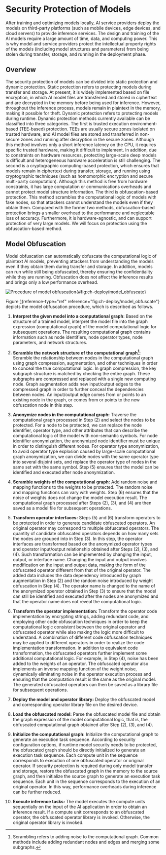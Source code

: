 # Security Protection of Models

After training and optimizing models locally, AI service providers
deploy the models on third-party platforms (such as mobile devices, edge
devices, and cloud servers) to provide inference services. The design
and training of the AI models require a large amount of time, data, and
computing power. This is why model and service providers protect the
intellectual property rights of the models (including model structures
and parameters) from being stolen during transfer, storage, and running
in the deployment phase.

## Overview

The security protection of models can be divided into static protection
and dynamic protection. Static protection refers to protecting models
during transfer and storage. At present, it is widely implemented based
on file encryption, in which AI model files are transferred and stored
in ciphertext and are decrypted in the memory before being used for
inference. However, throughout the inference process, models remain in
plaintext in the memory, making it possible for theft. Dynamic
protection refers to protecting models during runtime. Dynamic
protection methods currently available can be classified into three
categories. The first is trusted execution environment-based (TEE-based)
protection. TEEs are usually secure zones isolated on trusted hardware,
and AI model files are stored and transferred in non-secure zones and
running after decryption in the secure zones. Although this method
involves only a short inference latency on the CPU, it requires specific
trusted hardware, making it difficult to implement. In addition, due to
constraints on hardware resources, protecting large-scale deep models is
difficult and heterogeneous hardware acceleration is still challenging.
The second is a cryptographic computing-based protection, which ensures
that models remain in ciphertext during transfer, storage, and running
using cryptographic techniques (such as homomorphic encryption and
secure multi-party computation). Although this method is free from
hardware constraints, it has large computation or communications
overheads and cannot protect model structure information. The third is
obfuscation-based protection. This method scrambles the computational
logic of models with fake nodes, so that attackers cannot understand the
models even if they obtain them. Compared with the former two methods,
obfuscation-based protection brings a smaller overhead to the
performance and neglectable loss of accuracy. Furthermore, it is
hardware-agnostic, and can support protection of very large models. We
will focus on protection using the obfuscation-based method.

## Model Obfuscation

Model obfuscation can automatically obfuscate the computational logic of
plaintext AI models, preventing attackers from understanding the models
even if they obtain them during transfer and storage. In addition,
models can run while still being obfuscated, thereby ensuring the
confidentiality while they are running. Obfuscation does not affect the
inference results and brings only a low performance overhead.

![Procedure of model
obfuscation](../img/ch08/model_obfuscate.png){#fig:ch-deploy/model_obfuscate}

Figure [1](#fig:ch-deploy/model_obfuscate){reference-type="ref"
reference="fig:ch-deploy/model_obfuscate"} depicts the model obfuscation
procedure, which is described as follows.

1.  **Interpret the given model into a computational graph:** Based on
    the structure of a trained model, interpret the model file into the
    graph expression (computational graph) of the model computational
    logic for subsequent operations. The resulting computational graph
    contains information such as node identifiers, node operator types,
    node parameters, and network structures.

2.  **Scramble the network structure of the computational graph[^1]:**
    Scramble the relationship between nodes in the computational graph
    using graph compression, augmentation, and other techniques in order
    to conceal the true computational logic. In graph compression, the
    key subgraph structure is matched by checking the entire graph.
    These subgraphs are compressed and replaced with a single new
    computing node. Graph augmentation adds new input/output edges to
    the compressed graph in order to further conceal the dependencies
    between nodes. An input/output edge comes from or points to an
    existing node in the graph, or comes from or points to the new
    obfuscation node in this step.

3.  **Anonymize nodes in the computational graph:** Traverse the
    computational graph processed in Step (2) and select the nodes to be
    protected. For a node to be protected, we can replace the node
    identifier, operator type, and other attributes that can describe
    the computational logic of the model with non-semantic symbols. For
    node identifier anonymization, the anonymized node identifier must
    be unique in order to distinguish different nodes. For operator type
    anonymization, to avoid operator type explosion caused by
    large-scale computational graph anonymization, we can divide nodes
    with the same operator type into several disjoint sets, and replace
    the operator type of nodes in the same set with the same symbol.
    Step (5) ensures that the model can be identified and executed after
    node anonymization.

4.  **Scramble weights of the computational graph:** Add random noise
    and mapping functions to the weights to be protected. The random
    noise and mapping functions can vary with weights. Step (6) ensures
    that the noise of weights does not change the model execution
    result. The computational graph processed after Steps (2), (3),
    and (4) are then saved as a model file for subsequent operations.

5.  **Transform operator interfaces:** Steps (5) and (6) transform
    operators to be protected in order to generate candidate obfuscated
    operators. An original operator may correspond to multiple
    obfuscated operators. The quantity of candidate obfuscated operators
    depends on how many sets the nodes are grouped into in Step (3). In
    this step, the operator interfaces are transformed based on the
    anonymized operator types and operator input/output relationship
    obtained after Steps (2), (3), and (4). Such transformation can be
    implemented by changing the input, output, or interface name.
    Changing the input and output involves modification on the input and
    output data, making the form of the obfuscated operator different
    from that of the original operator. The added data includes the data
    dependency introduced by graph augmentation in Step (2) and the
    random noise introduced by weight obfuscation in Step (4). The
    operator name is changed to the name of the anonymized operator
    obtained in Step (3) to ensure that the model can still be
    identified and executed after the nodes are anonymized and that the
    operator name does not reveal the computational logic.

6.  **Transform the operator implementation:** Transform the operator
    code implementation by encrypting strings, adding redundant code,
    and employing other code obfuscation techniques in order to keep the
    computational logic consistent between the original operator and
    obfuscated operator while also making the logic more difficult to
    understand. A combination of different code obfuscation techniques
    may be applied to different operators in order to realize the code
    implementation transformation. In addition to equivalent code
    transformation, the obfuscated operators further implement some
    additional computational logic. For example, in Step (4), noise has
    been added to the weights of an operator. The obfuscated operator
    also implements an inverse mapping function of the weight noise,
    dynamically eliminating noise in the operator execution process and
    ensuring that the computation result is the same as the original
    model. The generated obfuscated operators can then be saved as a
    library file for subsequent operations.

7.  **Deploy the model and operator library:** Deploy the obfuscated
    model and corresponding operator library file on the desired device.

8.  **Load the obfuscated model:** Parse the obfuscated model file and
    obtain the graph expression of the model computational logic, that
    is, the obfuscated computational graph obtained after Step (2), (3),
    and (4).

9.  **Initialize the computational graph:** Initialize the computational
    graph to generate an execution task sequence. According to security
    configuration options, if runtime model security needs to be
    protected, the obfuscated graph should be directly initialized to
    generate an execution task sequence. Each compute unit in the
    sequence corresponds to execution of one obfuscated operator or
    original operator. If security protection is required during only
    model transfer and storage, restore the obfuscated graph in the
    memory to the source graph, and then initialize the source graph to
    generate an execution task sequence. Each unit in the sequence
    corresponds to the execution of an original operator. In this way,
    performance overheads during inference can be further reduced.

10. **Execute inference tasks:** The model executes the compute units
    sequentially on the input of the AI application in order to obtain
    an inference result. If a compute unit corresponds to an obfuscated
    operator, the obfuscated operator library is invoked. Otherwise, the
    original operator library is invoked.

[^1]: Scrambling refers to adding noise to the computational graph.
    Common methods include adding redundant nodes and edges and merging
    some subgraphs.
